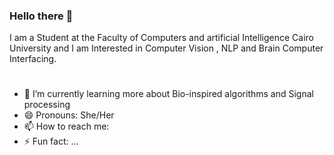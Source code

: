 ### Hello there 👋
I am a Student at the Faculty of Computers and artificial Intelligence Cairo University and I am Interested in Computer Vision , NLP and Brain Computer Interfacing. 
#
- 🌱 I’m currently learning more about Bio-inspired algorithms and Signal processing 
- 😄 Pronouns: She/Her
- 📫 How to reach me: 
- ⚡ Fun fact: ...

